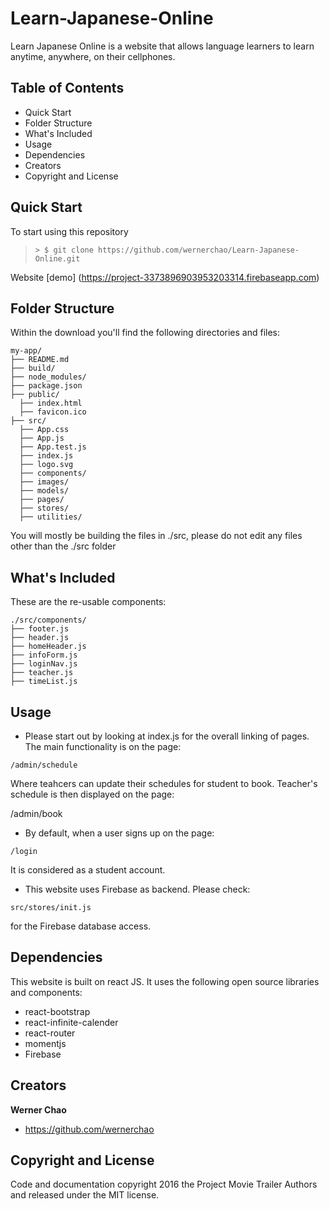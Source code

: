 # Learn-Japanese-Online

Learn Japanese Online is a website that allows language learners to learn anytime, anywhere, on their cellphones.

## Table of Contents
- Quick Start
- Folder Structure
- What's Included
- Usage
- Dependencies
- Creators
- Copyright and License

## Quick Start

To start using this repository

>  ```> $ git clone https://github.com/wernerchao/Learn-Japanese-Online.git```

Website [demo] (https://project-3373896903953203314.firebaseapp.com)

## Folder Structure

Within the download you'll find the following directories and files:

```
my-app/
├── README.md
├── build/
├── node_modules/
├── package.json
├── public/
  ├── index.html
  ├── favicon.ico
├── src/
  ├── App.css
  ├── App.js
  ├── App.test.js
  ├── index.js
  ├── logo.svg
  ├── components/
  ├── images/
  ├── models/
  ├── pages/
  ├── stores/
  ├── utilities/
```

You will mostly be building the files in ./src, please do not edit any files other than the ./src folder

## What's Included

These are the re-usable components:

```
./src/components/
├── footer.js
├── header.js
├── homeHeader.js
├── infoForm.js
├── loginNav.js
├── teacher.js
├── timeList.js
```

## Usage
-  Please start out by looking at index.js for the overall linking of pages. The main functionality is on the page:

```
/admin/schedule
```

Where teahcers can update their schedules for student to book.
Teacher's schedule is then displayed on the page:

/admin/book

-  By default, when a user signs up on the page:

```
/login
```

It is considered as a student account.

-  This website uses Firebase as backend. Please check:

```
src/stores/init.js
```

for the Firebase database access.

## Dependencies
This website is built on react JS. It uses the following open source libraries and components:
- react-bootstrap
- react-infinite-calender
- react-router
- momentjs
- Firebase

## Creators

**Werner Chao**

- <https://github.com/wernerchao>


## Copyright and License

Code and documentation copyright 2016 the Project Movie Trailer
Authors and released under the MIT license.

